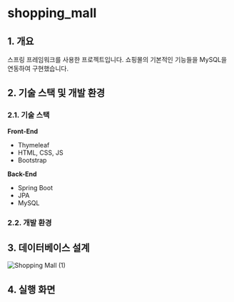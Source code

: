# shopping_mall

## 1. 개요
스프링 프레임워크를 사용한 프로젝트입니다. 쇼핑몰의 기본적인 기능들을 MySQL을 연동하여 구현했습니다.

## 2. 기술 스택 및 개발 환경
### 2.1. 기술 스택
**Front-End**
- Thymeleaf
- HTML, CSS, JS
- Bootstrap  


**Back-End**
- Spring Boot
- JPA
- MySQL   

### 2.2. 개발 환경

## 3. 데이터베이스 설계
![Shopping Mall (1)](https://user-images.githubusercontent.com/93713151/209469085-d85417eb-7cab-439f-941c-1d1ccd17a29f.png)

## 4. 실행 화면
